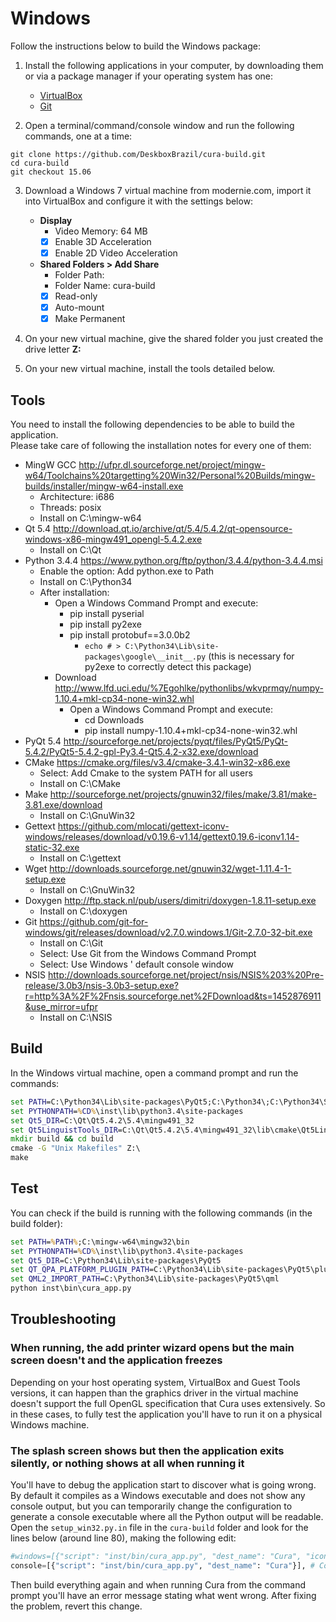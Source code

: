 # Windows
Follow the instructions below to build the Windows package:

1. Install the following applications in your computer, by downloading them or via a package manager if your operating system has one:
    * [VirtualBox](https://www.virtualbox.org/wiki/Downloads)
    * [Git](https://git-scm.com/downloads)

2. Open a terminal/command/console window and run the following commands, one at a time:
```shell
git clone https://github.com/DeskboxBrazil/cura-build.git
cd cura-build
git checkout 15.06
```

3. Download a Windows 7 virtual machine from modernie.com, import it into VirtualBox and configure it with the settings below:  
    - **Display**
        - Video Memory: 64 MB
        - [X] Enable 3D Acceleration
        - [X] Enable 2D Video Acceleration  
    - **Shared Folders > Add Share**  
        - Folder Path: <cura-build folder>
        - Folder Name: cura-build
        - [X] Read-only
        - [X] Auto-mount
        - [X] Make Permanent

4. On your new virtual machine, give the shared folder you just created the drive letter **Z:**

5. On your new virtual machine, install the tools detailed below.


Tools
-----
You need to install the following dependencies to be able to build the application.  
Please take care of following the installation notes for every one of them:

* MingW GCC <http://ufpr.dl.sourceforge.net/project/mingw-w64/Toolchains%20targetting%20Win32/Personal%20Builds/mingw-builds/installer/mingw-w64-install.exe>
	* Architecture: i686
	* Threads: posix
	* Install on C:\mingw-w64
* Qt 5.4 <http://download.qt.io/archive/qt/5.4/5.4.2/qt-opensource-windows-x86-mingw491_opengl-5.4.2.exe>
	* Install on C:\Qt
* Python 3.4.4 <https://www.python.org/ftp/python/3.4.4/python-3.4.4.msi>
	* Enable the option: Add python.exe to Path
	* Install on C:\Python34
	* After installation:
		* Open a Windows Command Prompt and execute:
			* pip install pyserial
			* pip install py2exe
			* pip install protobuf==3.0.0b2
				* ``echo # > C:\Python34\Lib\site-packages\google\__init__.py`` (this is necessary for py2exe to correctly detect this package)
		* Download <http://www.lfd.uci.edu/%7Egohlke/pythonlibs/wkvprmqy/numpy-1.10.4+mkl-cp34-none-win32.whl>
			* Open a Windows Command Prompt and execute:
				* cd Downloads
				* pip install numpy-1.10.4+mkl-cp34-none-win32.whl
* PyQt 5.4 <http://sourceforge.net/projects/pyqt/files/PyQt5/PyQt-5.4.2/PyQt5-5.4.2-gpl-Py3.4-Qt5.4.2-x32.exe/download>
* CMake <https://cmake.org/files/v3.4/cmake-3.4.1-win32-x86.exe>
	* Select: Add Cmake to the system PATH for all users
	* Install on C:\CMake
* Make <http://sourceforge.net/projects/gnuwin32/files/make/3.81/make-3.81.exe/download>
	* Install on C:\GnuWin32
* Gettext <https://github.com/mlocati/gettext-iconv-windows/releases/download/v0.19.6-v1.14/gettext0.19.6-iconv1.14-static-32.exe>
	* Install on C:\gettext
* Wget <http://downloads.sourceforge.net/gnuwin32/wget-1.11.4-1-setup.exe>
	* Install on C:\GnuWin32
* Doxygen <http://ftp.stack.nl/pub/users/dimitri/doxygen-1.8.11-setup.exe>
	* Install on C:\doxygen
* Git <https://github.com/git-for-windows/git/releases/download/v2.7.0.windows.1/Git-2.7.0-32-bit.exe>
	* Install on C:\Git
	* Select: Use Git from the Windows Command Prompt
	* Select: Use Windows ' default console window
* NSIS <http://downloads.sourceforge.net/project/nsis/NSIS%203%20Pre-release/3.0b3/nsis-3.0b3-setup.exe?r=http%3A%2F%2Fnsis.sourceforge.net%2FDownload&ts=1452876911&use_mirror=ufpr>
	* Install on C:\NSIS


Build
-----
In the Windows virtual machine, open a command prompt and run the commands:
```bat
set PATH=C:\Python34\Lib\site-packages\PyQt5;C:\Python34\;C:\Python34\Scripts;C:\Windows\system32;C:\Windows;C:\CMake\bin;C:\Git\cmd;C:\GnuWin32\bin;C:\mingw-w64\mingw32\bin;C:\doxygen;C:\gettext
set PYTHONPATH=%CD%\inst\lib\python3.4\site-packages
set Qt5_DIR=C:\Qt\Qt5.4.2\5.4\mingw491_32
set Qt5LinguistTools_DIR=C:\Qt\Qt5.4.2\5.4\mingw491_32\lib\cmake\Qt5LinguistTools
mkdir build && cd build
cmake -G "Unix Makefiles" Z:\
make
```

## Test
You can check if the build is running with the following commands (in the build folder):
```bat
set PATH=%PATH%;C:\mingw-w64\mingw32\bin
set PYTHONPATH=%CD%\inst\lib\python3.4\site-packages
set Qt5_DIR=C:\Python34\Lib\site-packages\PyQt5
set QT_QPA_PLATFORM_PLUGIN_PATH=C:\Python34\Lib\site-packages\PyQt5\plugins\platforms
set QML2_IMPORT_PATH=C:\Python34\Lib\site-packages\PyQt5\qml
python inst\bin\cura_app.py
```

## Troubleshooting

### When running, the add printer wizard opens but the main screen doesn't and the application freezes
Depending on your host operating system, VirtualBox and Guest Tools versions, it can happen than the graphics driver in the virtual machine doesn't support the full OpenGL specification that Cura uses extensively. So in these cases, to fully test the application you'll have to run it on a physical Windows machine.

### The splash screen shows but then the application exits silently, or nothing shows at all when running it
You'll have to debug the application start to discover what is going wrong. By default it compiles as a Windows executable and does not show any console output, but you can temporarily change the configuration to generate a console executable where all the Python output will be readable.  
Open the `setup_win32.py.in` file in the `cura-build` folder and look for the lines below (around line 80), making the following edit:
```python
#windows=[{"script": "inst/bin/cura_app.py", "dest_name": "Cura", "icon_resources": [(1, "@CMAKE_SOURCE_DIR@/cura.ico")]}], # Uncomment in production
console=[{"script": "inst/bin/cura_app.py", "dest_name": "Cura"}], # Comment in production
```
Then build everything again and when running Cura from the command prompt you'll have an error message stating what went wrong. After fixing the problem, revert this change.
